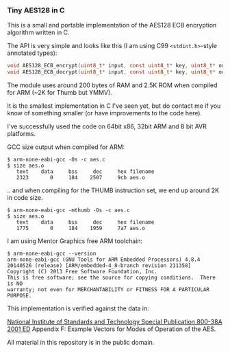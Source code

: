 ### Tiny AES128 in C

This is a small and portable implementation of the AES128 ECB encryption algorithm written in C.

The API is very simple and looks like this (I am using C99 `<stdint.h>`-style annotated types):

```C
void AES128_ECB_encrypt(uint8_t* input, const uint8_t* key, uint8_t* output);
void AES128_ECB_decrypt(uint8_t* input, const uint8_t* key, uint8_t* output);
```

The module uses around 200 bytes of RAM and 2.5K ROM when compiled for ARM (~2K for Thumb but YMMV).

It is the smallest implementation in C I've seen yet, but do contact me if you know of something smaller (or have improvements to the code here).


I've successfully used the code on 64bit x86, 32bit ARM and 8 bit AVR platforms.


GCC size output when compiled for ARM:



    $ arm-none-eabi-gcc -Os -c aes.c
    $ size aes.o
       text    data     bss     dec     hex filename
       2323       0     184    2507     9cb aes.o




.. and when compiling for the THUMB instruction set, we end up around 2K in code size.

    $ arm-none-eabi-gcc -mthumb -Os -c aes.c
    $ size aes.o
       text    data     bss     dec     hex filename
       1775       0     184    1959     7a7 aes.o



I am using Mentor Graphics free ARM toolchain:


    $ arm-none-eabi-gcc --version
    arm-none-eabi-gcc (GNU Tools for ARM Embedded Processors) 4.8.4 20140526 (release) [ARM/embedded-4_8-branch revision 211358]
    Copyright (C) 2013 Free Software Foundation, Inc.
    This is free software; see the source for copying conditions.  There is NO
    warranty; not even for MERCHANTABILITY or FITNESS FOR A PARTICULAR PURPOSE.




This implementation is verified against the data in:

[National Institute of Standards and Technology Special Publication 800-38A 2001 ED](http://csrc.nist.gov/publications/nistpubs/800-38a/sp800-38a.pdf) Appendix F: Example Vectors for Modes of Operation of the AES.


All material in this repository is in the public domain.

